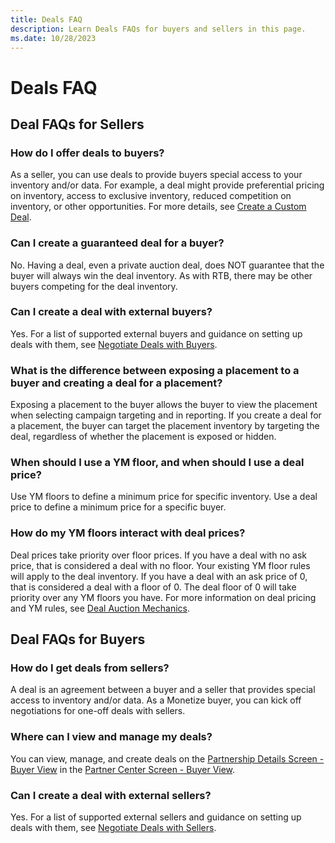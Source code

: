 ```yaml
---
title: Deals FAQ
description: Learn Deals FAQs for buyers and sellers in this page.
ms.date: 10/28/2023
---
```



# Deals FAQ

## Deal FAQs for Sellers

### How do I offer deals to buyers?

As a seller, you can use deals to provide buyers special access to your inventory and/or data. For example, a deal might provide preferential pricing on inventory, access to exclusive inventory, reduced competition on inventory, or other opportunities. For more details, see [Create a Custom Deal](create-a-custom-deal.md).

<!--There are two ways to offer deals to buyers:

- **Packages**: Packages are pre-made combinations of your inventory and/or data. Buyers can browse your packages and create deals from them "off-the-shelf", or they can use your packages as a jumping-off point for deal negotiations.
- **Deals**: In cases where your packages don't meet a buyer's needs, you can create a one-off custom deal for the buyer. For more details, see [Create a Package](create-a-package.md) and [Create a Custom Deal](create-a-custom-deal.md).-->

<!--### Where can I view and manage my packages and deals?

You can use the **Packages** screen to search your packages, view details about specific packages, edit package settings, create new packages, preview how your packages look to buyers, share your packages with buyers, and more. For more details, see [Manage Your Packages](manage-your-packages.md).

You can use the **Deals** screen to view deal details, monitor each deal's health, trigger detailed reports, edit or cancel deals, and create new deals. For more details, see [Manage Your Deals with Buyers](manage-your-deals-with-buyers.md).

### What can I include in a package or deal?

You can select specific inventory, segments, sizes, or brands to include in your deal. For more information, see [Create a Package](create-a-package.md) and [Create a Custom Deal](create-a-custom-deal.md).-->

### Can I create a guaranteed deal for a buyer?

No. Having a deal, even a private auction deal, does NOT guarantee that the buyer will always win the deal inventory. As with RTB, there may be other buyers competing for the deal inventory.

### Can I create a deal with external buyers?

Yes. For a list of supported external buyers and guidance on setting up deals with them, see [Negotiate Deals with Buyers](negotiate-deals-with-buyers.md).

### What is the difference between exposing a placement to a buyer and creating a deal for a placement?

Exposing a placement to the buyer allows the buyer to view the placement when selecting campaign targeting and in reporting. If you create a deal for a placement, the buyer can target the placement inventory by targeting the deal, regardless of whether the placement is exposed or hidden.

### When should I use a YM floor, and when should I use a deal price?

Use YM floors to define a minimum price for specific inventory. Use a deal price to define a minimum price for a specific buyer.

### How do my YM floors interact with deal prices?

Deal prices take priority over floor prices. If you have a deal with no ask price, that is considered a deal with no floor. Your existing YM floor rules will apply to the deal inventory. If you have a deal with an ask price of 0, that is considered a deal with a floor of 0. The deal floor of 0 will take priority over any YM floors you have. For more information on deal pricing and YM rules, see [Deal Auction Mechanics](deal-auction-mechanics.md).

## Deal FAQs for Buyers

### How do I get deals from sellers?

A deal is an agreement between a buyer and a seller that provides special access to inventory and/or data. As a Monetize buyer, you can kick off negotiations for one-off deals with sellers.
<!--there are two ways to strikes deals with sellers:

- [Get Deals from Seller Packages](get-deals-from-seller-packages.md) - Browse Monetize sellers' pre-made combinations of inventory and/or data and immediately convert them into deals or use them as a jumping-off point for custom deal negotiations
- [Negotiate Deals with Sellers](negotiate-deals-with-sellers.md) - If you don't find packages that meet your needs, kick off negotiations for one-off deals with sellers.-->

### Where can I view and manage my deals?

You can view, manage, and create deals on the [Partnership Details Screen - Buyer View](partnership-details-screen-buyer-view.md) in the [Partner Center Screen - Buyer View](partner-center-screen-buyer-view.md).

### Can I create a deal with external sellers?

Yes. For a list of supported external sellers and guidance on setting up deals with them, see [Negotiate Deals with Sellers](negotiate-deals-with-sellers.md).
